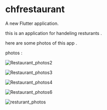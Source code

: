 # chfrestaurant

A new Flutter application.

this is an application for handeling resturants . 

here are some photos of this app .

photos :

![Restaurant_photos2](https://user-images.githubusercontent.com/79783493/120555547-78321100-c410-11eb-88d3-0128d5024cc9.jpg)

![Restaurant_photos3](https://user-images.githubusercontent.com/79783493/120555776-ce06b900-c410-11eb-940b-b7082d66836b.jpg)

![Restaurant_photos4](https://user-images.githubusercontent.com/79783493/120555823-dfe85c00-c410-11eb-8f2c-95a1487ec091.jpg)

![Restaurant_photos6](https://user-images.githubusercontent.com/79783493/120555871-f1316880-c410-11eb-8f7a-31d45a2bf92d.jpg)

![resturant_photos](https://user-images.githubusercontent.com/79783493/120555987-2047da00-c411-11eb-8ada-d9282953a472.png)
